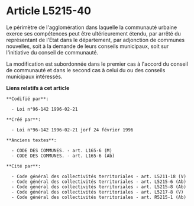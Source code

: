 # Article L5215-40

Le périmètre de l'agglomération dans laquelle la communauté urbaine exerce ses compétences peut être ultérieurement étendu,
par arrêté du représentant de l'Etat dans le département, par adjonction de communes nouvelles, soit à la demande de leurs
conseils municipaux, soit sur l'initiative du conseil de communauté.

La modification est subordonnée dans le premier cas à l'accord du conseil de communauté et dans le second cas à celui du ou
des conseils municipaux intéressés.

**Liens relatifs à cet article**

	**Codifié par**:

	  - Loi n°96-142 1996-02-21

	**Créé par**:

	  - Loi n°96-142 1996-02-21 jorf 24 février 1996

	**Anciens textes**:

	  - CODE DES COMMUNES. - art. L165-6 (M)
	  - CODE DES COMMUNES. - art. L165-6 (Ab)

	**Cité par**:

	  - Code général des collectivités territoriales - art. L5211-18 (V)
	  - Code général des collectivités territoriales - art. L5215-6 (Ab)
	  - Code général des collectivités territoriales - art. L5215-8 (Ab)
	  - Code général des collectivités territoriales - art. L5217-8 (V)
	  - Code général des collectivités territoriales - art. R5215-1 (Ab)
